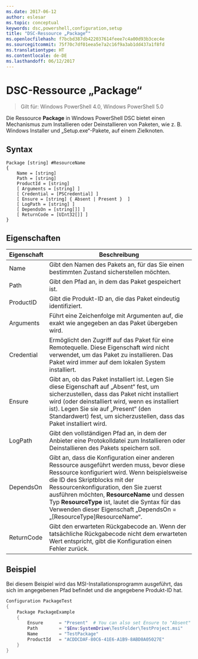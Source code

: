 ```yaml
---
ms.date: 2017-06-12
author: eslesar
ms.topic: conceptual
keywords: dsc,powershell,configuration,setup
title: "DSC-Ressource „Package“"
ms.openlocfilehash: f7bcbd387db422037614feee7c4a00d93b3cec4e
ms.sourcegitcommit: 75f70c7df01eea5e7a2c16f9a3ab1dd437a1f8fd
ms.translationtype: HT
ms.contentlocale: de-DE
ms.lasthandoff: 06/12/2017
---
```

<a id="dsc-package-resource" class="xliff"></a>
# DSC-Ressource „Package“

> Gilt für: Windows PowerShell 4.0, Windows PowerShell 5.0

Die Ressource **Package** in Windows PowerShell DSC bietet einen Mechanismus zum Installieren oder Deinstallieren von Paketen, wie z. B. Windows Installer und „Setup.exe“-Pakete, auf einem Zielknoten.

<a id="syntax" class="xliff"></a>
## Syntax

```
Package [string] #ResourceName
{
    Name = [string]
    Path = [string]
    ProductId = [string]
    [ Arguments = [string] ]
    [ Credential = [PSCredential] ]
    [ Ensure = [string] { Absent | Present }  ]
    [ LogPath = [string] ]
    [ DependsOn = [string[]] ]
    [ ReturnCode = [UInt32[]] ]
}
```

<a id="properties" class="xliff"></a>
## Eigenschaften
|  Eigenschaft  |  Beschreibung   | 
|---|---| 
| Name| Gibt den Namen des Pakets an, für das Sie einen bestimmten Zustand sicherstellen möchten.| 
| Path| Gibt den Pfad an, in dem das Paket gespeichert ist.| 
| ProductID| Gibt die Produkt-ID an, die das Paket eindeutig identifiziert.| 
| Arguments| Führt eine Zeichenfolge mit Argumenten auf, die exakt wie angegeben an das Paket übergeben wird.| 
| Credential| Ermöglicht den Zugriff auf das Paket für eine Remotequelle. Diese Eigenschaft wird nicht verwendet, um das Paket zu installieren. Das Paket wird immer auf dem lokalen System installiert.| 
| Ensure| Gibt an, ob das Paket installiert ist. Legen Sie diese Eigenschaft auf „Absent“ fest, um sicherzustellen, dass das Paket nicht installiert wird (oder deinstalliert wird, wenn es installiert ist). Legen Sie sie auf „Present“ (den Standardwert) fest, um sicherzustellen, dass das Paket installiert wird.| 
| LogPath| Gibt den vollständigen Pfad an, in dem der Anbieter eine Protokolldatei zum Installieren oder Deinstallieren des Pakets speichern soll.| 
| DependsOn | Gibt an, dass die Konfiguration einer anderen Ressource ausgeführt werden muss, bevor diese Ressource konfiguriert wird. Wenn beispielsweise die ID des Skriptblocks mit der Ressourcenkonfiguration, den Sie zuerst ausführen möchten, **ResourceName** und dessen Typ **ResourceType** ist, lautet die Syntax für das Verwenden dieser Eigenschaft „DependsOn = „[ResourceType]ResourceName“.| 
| ReturnCode| Gibt den erwarteten Rückgabecode an. Wenn der tatsächliche Rückgabecode nicht dem erwarteten Wert entspricht, gibt die Konfiguration einen Fehler zurück.| 

<a id="example" class="xliff"></a>
## Beispiel

Bei diesem Beispiel wird das MSI-Installationsprogramm ausgeführt, das sich im angegebenen Pfad befindet und die angegebene Produkt-ID hat.

```powershell
Configuration PackageTest
{
    Package PackageExample
    {
        Ensure      = "Present"  # You can also set Ensure to "Absent"
        Path        = "$Env:SystemDrive\TestFolder\TestProject.msi"
        Name        = "TestPackage"
        ProductId   = "ACDDCDAF-80C6-41E6-A1B9-8ABD8A05027E"
    } 
}
```

